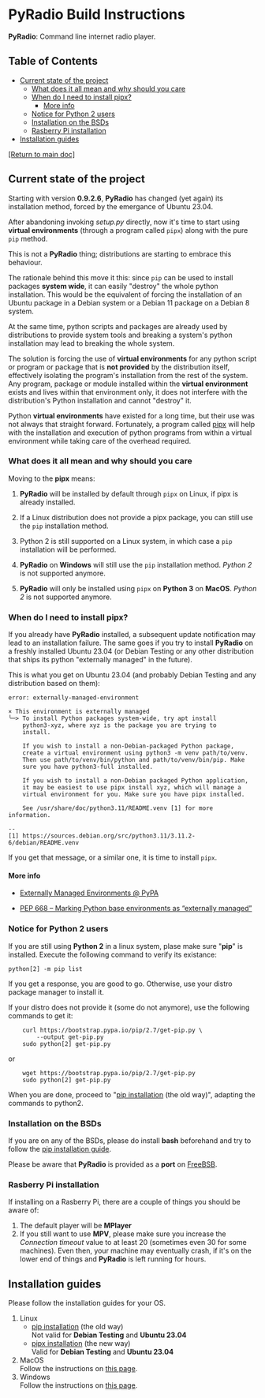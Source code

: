# PyRadio Build Instructions

**PyRadio**: Command line internet radio player.

## Table of Contents
<!-- vim-markdown-toc Marked -->

* [Current state of the project](#current-state-of-the-project)
    * [What does it all mean and why should you care](#what-does-it-all-mean-and-why-should-you-care)
    * [When do I need to install pipx?](#when-do-i-need-to-install-pipx?)
        * [More info](#more-info)
    * [Notice for Python 2 users](#notice-for-python-2-users)
    * [Installation on the BSDs](#installation-on-the-bsds)
    * [Rasberry Pi installation](#rasberry-pi-installation)
* [Installation guides](#installation-guides)

<!-- vim-markdown-toc -->

[[Return to main doc]](README.md)

## Current state of the project

Starting with version **0.9.2.6**, **PyRadio** has changed (yet again) its installation method, forced by the emergance of Ubuntu 23.04.

After abandoning invoking *setup.py* directly, now it's time to start using **virtual environments** (through a program called `pipx`) along with the pure `pip` method.

This is not a **PyRadio** thing; distributions are starting to embrace this behaviour.

The rationale behind this move it this: since `pip` can be used to install packages **system wide**, it can easily "destroy" the whole python installation. This would be the equivalent of forcing the installation of an Ubuntu package in a Debian system or a Debian 11 package on a Debian 8 system.

At the same time, python scripts and packages are already used by distributions to provide system tools and breaking a system's python installation may lead to breaking the whole system.

The solution is forcing the use of **virtual environments** for any python script or program or package that is **not provided** by the distribution itself, effectively isolating the program's installation from the rest of the system. Any program, package or module installed within the **virtual environment** exists and lives within that environment only, it does not interfere with the distribution's Python installation and cannot "destroy" it.

Python **virtual environments** have existed for a long time, but their use was not always that straight forward. Fortunately, a program called [pipx]() will help with the installation and execution of python programs from within a virtual environment while taking care of the overhead required.

### What does it all mean and why should you care

Moving to the **pipx** means:

1. **PyRadio** will be installed by default through `pipx` on Linux, if pipx is already installed.

2. If a Linux distribution does not provide a pipx package, you can still use the `pip` installation method.

3. Python 2 is still supported on a Linux system, in which case a `pip` installation will be performed.

4. **PyRadio** on **Windows** will still use the `pip` installation method. *Python 2* is not supported anymore.

5. **PyRadio** will only be installed using `pipx` on **Python 3** on **MacOS**. *Python 2* is not supported anymore.


### When do I need to install pipx?

If you already have **PyRadio** installed, a subsequent update notification may lead to an installation failure. The same goes if you try to install **PyRadio** on a freshly installed Ubuntu 23.04 (or Debian Testing or any other distribution that ships its python "externally managed" in the future).

This is what you get on Ubuntu 23.04 (and probably Debian Testing and any distribution based on them):

```
error: externally-managed-environment

× This environment is externally managed
╰─> To install Python packages system-wide, try apt install
    python3-xyz, where xyz is the package you are trying to
    install.

    If you wish to install a non-Debian-packaged Python package,
    create a virtual environment using python3 -m venv path/to/venv.
    Then use path/to/venv/bin/python and path/to/venv/bin/pip. Make
    sure you have python3-full installed.

    If you wish to install a non-Debian packaged Python application,
    it may be easiest to use pipx install xyz, which will manage a
    virtual environment for you. Make sure you have pipx installed.

    See /usr/share/doc/python3.11/README.venv [1] for more information.

--
[1] https://sources.debian.org/src/python3.11/3.11.2-6/debian/README.venv
```

If you get that message, or a similar one, it is time to install `pipx`.

#### More info

- [Externally Managed Environments @ PyPA](https://packaging.python.org/en/latest/specifications/externally-managed-environments/)

- [PEP 668 – Marking Python base environments as “externally managed”](https://peps.python.org/pep-0668/)


### Notice for Python 2 users

If you are still using **Python 2** in a linux system, plase make sure "**pip**" is installed. Execute the following command to verify its existance:

```
python[2] -m pip list
```

If you get a response, you are good to go. Otherwise, use your distro package manager to install it.

If your distro does not provide it (some do not anymore), use the following commands to get it:

```
    curl https://bootstrap.pypa.io/pip/2.7/get-pip.py \
        --output get-pip.py
    sudo python[2] get-pip.py
```

or

```
    wget https://bootstrap.pypa.io/pip/2.7/get-pip.py
    sudo python[2] get-pip.py
```

When you are done, proceed to  "[pip installation](linux.md) (the old way)", adapting the commands to python2.

### Installation on the BSDs

If you are on any of the BSDs, please do install **bash** beforehand and try to follow the [pip installation guide](linux-pip.md).

Please be aware that **PyRadio** is provided as a **port** on [FreeBSB](https://www.freshports.org/audio/py-pyradio/).


### Rasberry Pi installation

If installing on a Rasberry Pi, there are a couple of things you should be aware of:

1. The default player will be **MPlayer**
3. If you still want to use **MPV**, please make sure you increase the *Connection timeout* value to at least 20 (sometimes even 30 for some machines). Even then, your machine may eventually crash, if it's on the lower end of things and **PyRadio** is left running for hours.

## Installation guides

Please follow the installation guides for your OS.

1. Linux
    - [pip installation](linux.md) (the old way) \
Not valid for **Debian Testing** and **Ubuntu 23.04**
    - [pipx installation](linux-pipx.md) (the new way) \
Valid for **Debian Testing** and **Ubuntu 23.04**
2. MacOS \
Follow the instructions on [this page](macos.md).
3. Windows \
Follow the instructions on [this page](windows.md).


